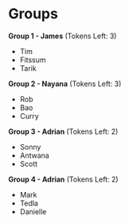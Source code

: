 # Groups

**Group 1 - James** (Tokens Left: 3)

- Tim
- Fitssum
- Tarik

**Group 2 - Nayana** (Tokens Left: 3)

- Rob
- Bao
- Curry

**Group 3 - Adrian** (Tokens Left: 2)

- Sonny
- Antwana
- Scott


**Group 4 - Adrian** (Tokens Left: 2)

- Mark
- Tedla
- Danielle

